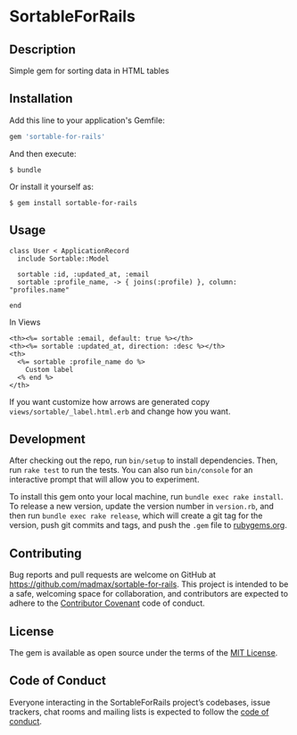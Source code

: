 # SortableForRails

## Description
Simple gem for sorting data in HTML tables

## Installation

Add this line to your application's Gemfile:

```ruby
gem 'sortable-for-rails'
```

And then execute:

    $ bundle

Or install it yourself as:

    $ gem install sortable-for-rails

## Usage

```
class User < ApplicationRecord
  include Sortable::Model

  sortable :id, :updated_at, :email
  sortable :profile_name, -> { joins(:profile) }, column: "profiles.name"

end
```

In Views

```
<th><%= sortable :email, default: true %></th>
<th><%= sortable :updated_at, direction: :desc %></th>
<th>
  <%= sortable :profile_name do %>
    Custom label
  <% end %>
</th>
```
If you want customize how arrows are generated copy `views/sortable/_label.html.erb`
and change how you want.

## Development

After checking out the repo, run `bin/setup` to install dependencies. Then, run `rake test` to run the tests. You can also run `bin/console` for an interactive prompt that will allow you to experiment.

To install this gem onto your local machine, run `bundle exec rake install`. To release a new version, update the version number in `version.rb`, and then run `bundle exec rake release`, which will create a git tag for the version, push git commits and tags, and push the `.gem` file to [rubygems.org](https://rubygems.org).

## Contributing

Bug reports and pull requests are welcome on GitHub at https://github.com/madmax/sortable-for-rails. This project is intended to be a safe, welcoming space for collaboration, and contributors are expected to adhere to the [Contributor Covenant](http://contributor-covenant.org) code of conduct.

## License

The gem is available as open source under the terms of the [MIT License](https://opensource.org/licenses/MIT).

## Code of Conduct

Everyone interacting in the SortableForRails project’s codebases, issue trackers, chat rooms and mailing lists is expected to follow the [code of conduct](https://github.com/madmax/sortable-for-rails/blob/master/CODE_OF_CONDUCT.md).
